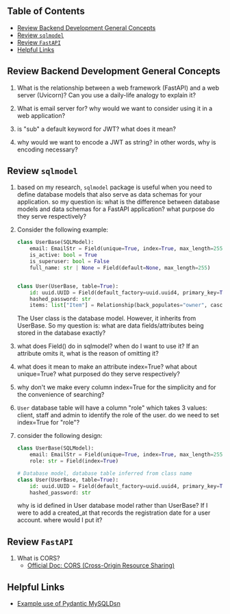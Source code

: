 ## Table of Contents
- [Review Backend Development General Concepts](#review-backend-development-general-concepts)
- [Review `sqlmodel`](#review-sqlmodel)
- [Review `FastAPI`](#review-fastapi)
- [Helpful Links](#helpful-links)
## Review Backend Development General Concepts
1. What is the relationship between a web framework (FastAPI) and a web server (Uvicorn)? Can you use a daily-life analogy to explain it?

2. What is email server for? why would we want to consider using it in a web application?

3. is "sub" a default keyword for JWT? what does it mean?

4. why would we want to encode a JWT as string? in other words, why is encoding necessary?



## Review `sqlmodel`
1. based on my research, `sqlmodel` package is useful when you need to define database models that also serve as data schemas for your application. so my question is: what is the difference between database models and data schemas for a FastAPI application? what purpose do they serve respectively?

2. Consider the following example:
    ```python
    class UserBase(SQLModel):
        email: EmailStr = Field(unique=True, index=True, max_length=255)
        is_active: bool = True
        is_superuser: bool = False
        full_name: str | None = Field(default=None, max_length=255)


    class User(UserBase, table=True):
        id: uuid.UUID = Field(default_factory=uuid.uuid4, primary_key=True)
        hashed_password: str
        items: list["Item"] = Relationship(back_populates="owner", cascade_delete=True)
    ```
    The User class is the database model. However, it inherits from UserBase. So my question is: what are data fields/attributes being stored in the database exactly?

3. what does Field() do in sqlmodel? when do I want to use it? If an attribute omits it, what is the reason of omitting it?

4. what does it mean to make an attribute index=True? what about unique=True? what purposed do they serve respectively?

5. why don't we make every column index=True for the simplicity and for the convenience of searching?

6. `User` database table will have a column "role" which takes 3 values: client, staff and admin to identify the role of the user. do we need to set index=True for "role"?

7. consider the following design:
    ```python
    class UserBase(SQLModel):
        email: EmailStr = Field(unique=True, index=True, max_length=255)
        role: str = Field(index=True)

    # Database model, database table inferred from class name
    class User(UserBase, table=True):
        id: uuid.UUID = Field(default_factory=uuid.uuid4, primary_key=True)
        hashed_password: str
    ```
    why is id defined in User database model rather than UserBase? If I were to add a created_at that records the registration date for a user account. where would I put it?

## Review `FastAPI`
1. What is CORS?
    - [Official Doc: CORS (Cross-Origin Resource Sharing)](https://fastapi.tiangolo.com/tutorial/cors/)


## Helpful Links
- [Example use of Pydantic MySQLDsn](https://github.com/pydantic/pydantic/pull/4990)